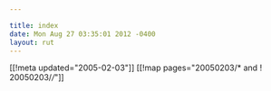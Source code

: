 ```yaml
---

title: index
date: Mon Aug 27 03:35:01 2012 -0400
layout: rut
---
```


[[!meta updated="2005-02-03"]]
[[!map pages="20050203/* and ! 20050203/*/*"]]
